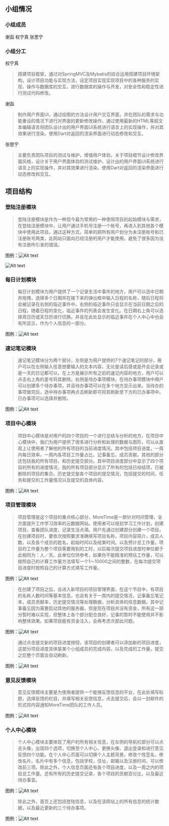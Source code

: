 ## 小组情况

### 小组成员

谢函 权宁真 张思宁

### 小组分工

权宁真

>搭建项目框架，通过对SpringMVC及Mybatis的综合运用搭建项目环境架构，设计项目功能与实现方法，设定项目实现实现项目中的各种服务的实现，操作与数据库的交互，进行数据库的操作与开发，对安全性和稳定性进行测试代码修改。

谢函

>制作用户界面UI，通过绘图的方法设计用户交互界面，并在团队的需求与功能重设的情况下进行对界面的更新修改操作。通过使用最新的HTML等超文本编辑语言将团队设计出的用户界面UI系统进行语言上的实现操作，并对其效果进行渲染。使用Dart对返回的渲染界面进行动态修改和交互。

张思宁

>主要负责团队项目的测试与维护，增强用户体验，关于项目细节设计修改界面风格，设计关于用户界面体验的测试维护。设计出的用户界面UI系统进行语言上的实现操作，并对其效果进行渲染。使用Dart对返回的渲染界面进行动态修改和交互。


## 项目结构

### 登陆注册模块

>登陆注册模块是作为一种现今最为常用的一种使用项目的起始模块与需求，在登陆注册模块中，让用户通过手机号注册一个账号，再进入到其他各个模块中使用此项目。通过这种方式，简单的把所有用户划分为未注册账号和已注册账号两类，此网站只面向已经注册的用户才能使用。避免了很多因为没有注册所引发的错误。

图例：![Alt text](https://github.com/QuinnNorris/ListenerPro/raw/master/ListenerPro/resources/8918F3DB70D035A575EE0E4C4145EFEB.jpg)

![Alt text](https://github.com/QuinnNorris/ListenerPro/raw/master/ListenerPro/resources/F48ED2489C193638B37745051C68E388.jpg)




### 每日计划模块

>每日计划模块为用户提供了一个记录生活中事件的地方，用户可以选中日期并拖拽，选择多个日期并在接下来的弹出框中输入日程的名称，随后日程将会被记录在右侧的临近事件中。右侧的临近事件只会显示在当前日期之后的日程，随着日程的变化，临近事件的列表会发生变化。在日期右上角可以选择周日历或天日历进行切换。并且在此处显示的临近事件在个人中心中也会有所显示，作为个人信息的一部分。

图例：![Alt text](https://github.com/QuinnNorris/ListenerPro/raw/master/ListenerPro/resources/95F9B32DFE07D91386391DD8FE4DEFBD.jpg)



### 速记笔记模块

>速记笔记模块分为两个部分，左侧是为用户提供的7个速记笔记的部分，用户可以在左侧输入任意想要输入的文本内容，无论是读后感或是开会记录或是一天的日记都可以，在上方是展示所有之前的速记内容的地方，用户可以点击右上角的差号将其删除。右侧是待办事项模块，在待办事项模块中用户可以创建多个待办事项，并且待办事项可以在多个地方显示出来。当待办的事项做完后，选中待办事项再点击刷新即可将其刷新至下方的已办事项中。已办事项可以选择并删除。

图例：![Alt text](https://github.com/QuinnNorris/ListenerPro/raw/master/ListenerPro/resources/1619A3FF162DE5376BBBDE7571EAEFD7.jpg)



### 项目中心模块

>项目中心模块是对用户的四个项目的一个进行总结与分析的地方，在项目中心模块中，我们为用户提供了很多进行分析和处理的数据与图形，可以从直观上让使用者了解他的所有项目的当前进度情况。其中包括项目进度，一周内每日效率，一周内各项目工作量占比，记事备忘，成员贡献。其他的部分还包括我的所有项目，和历史提交部分。其中项目进度部分中显示了四个项目的所有的进度情况，我的所有项目部分显示了所有的包括已经结项，已被删除的项目的集合。历史提交是各个项目的提交情况，包括提交的时间，任务和提交的工作量情况以及提交的具体内容。

图例：![Alt text](https://github.com/QuinnNorris/ListenerPro/raw/master/ListenerPro/resources/F38206BBF1485878CF251A95B27E8C1A.jpg)


### 项目管理模块

>项目管理是这个项目的重点核心部分，MoreTime是一款针对时间管理，全方面提升工作学习效率的云数据网站。使用者可以规划学习工作计划，创建项目，查看团队进度，记录生活点滴。用户先通过创建部分创建一个项目，在创建项目时，要依次按照要求准确填写项目名称，项目内容简介，成员人数，以及各个成员的姓名，起始时间以及结束时间。以及预计总工作量。项目的工作量为整个项目需要用到的工时，以后每次提交项目进度时单位都于此相同为：人／天。此单位仅供参考，如果你不能精准的预估工作量，可以按照自己的计算工作量方法填写一个1～10000之间的整数，在每次提交项目进度时按照自己的计算方式填写工作量。

图例：![Alt text](https://github.com/QuinnNorris/ListenerPro/raw/master/ListenerPro/resources/EFC7DF1B01D46672BE191DE90CEDB8F5.jpg)


>在创建了项目之后，会进入新项目的项目管理界面，在这个节目中，有项目的名称人数时间等基本信息，也会有关于一周内的提交情况，记事备忘笔记本，成员贡献率，历史提交情况等处理数据，分析具体的信息数据。其中记事备忘因为需要启动其他的服务器，但是现在项目并没有资金，所有这一部分暂时难以实现，但整体上各个部分配合良好，记事的暂时不能使用并不影响整体效果。如果项目能有资金注入，会再考虑次部此问题。

图例：![Alt text](https://github.com/QuinnNorris/ListenerPro/raw/master/ListenerPro/resources/D1B5EC39DD9522F2BB7F727757B7E116.jpg)


>通过点击提交新的项目进度按钮，该项目的创建者可以添加新的项目进度，这部分项目进度具体是某个小组成员的完成内容，以及完成的工作量。提交之后整个页面会自动刷新。

图例：![Alt text](https://github.com/QuinnNorris/ListenerPro/raw/master/ListenerPro/resources/CE7C36F43121AA44BD0FC6B4B2BD4EEA.jpg)

### 意见反馈模块

>意见反馈模块主要是为使用者提供一个能够反馈信息的平台，在此处填写标题，选择反馈的栏目，并填写相关反馈信息，点击提交后，会以一封邮件的形式将内容通知MoreTime团队的工作人员。

图例：![Alt text](https://github.com/QuinnNorris/ListenerPro/raw/master/ListenerPro/resources/3D7721CDDB41376D0DC2101B6219D3F7.jpg)


### 个人中心模块

>个人中心模块主要体现了用户的所有相关信息，在左侧的导航栏部分可以点击头像，出现四个选项，切换至个人中心、更换头像、退出登录和进行意见反馈四个功能。在个人中心页面可以切换个人主题背景，修改个性签名，修改名片。名片中有多个信息，包括学校，住址，邮箱以及注册时间，可以修改前三项。除此之外，个人信息页面还有各个项目进度，以及一周之内的项目总工作量。还有所有的历史提交记录，各个项目的贡献百分比，以及最近待办事宜。

图例：![Alt text](https://github.com/QuinnNorris/ListenerPro/raw/master/ListenerPro/resources/E6E5133823DD6C55E9E065DCA328C6A3.jpg)


>除此之外，首页上还包括登陆信息，以及在该网站上的所有信息的统计数据，以及最近更新的三个待办事项。

图例：![Alt text](https://github.com/QuinnNorris/ListenerPro/raw/master/ListenerPro/resources/D0CDD08E96C7C78BD9D711DB1BE9E067.jpg)
